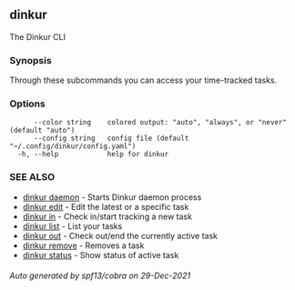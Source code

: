 ## dinkur

The Dinkur CLI

### Synopsis

Through these subcommands you can access your time-tracked tasks.

### Options

```
      --color string    colored output: "auto", "always", or "never" (default "auto")
      --config string   config file (default "~/.config/dinkur/config.yaml")
  -h, --help            help for dinkur
```

### SEE ALSO

* [dinkur daemon](dinkur_daemon.md)	 - Starts Dinkur daemon process
* [dinkur edit](dinkur_edit.md)	 - Edit the latest or a specific task
* [dinkur in](dinkur_in.md)	 - Check in/start tracking a new task
* [dinkur list](dinkur_list.md)	 - List your tasks
* [dinkur out](dinkur_out.md)	 - Check out/end the currently active task
* [dinkur remove](dinkur_remove.md)	 - Removes a task
* [dinkur status](dinkur_status.md)	 - Show status of active task

###### Auto generated by spf13/cobra on 29-Dec-2021
